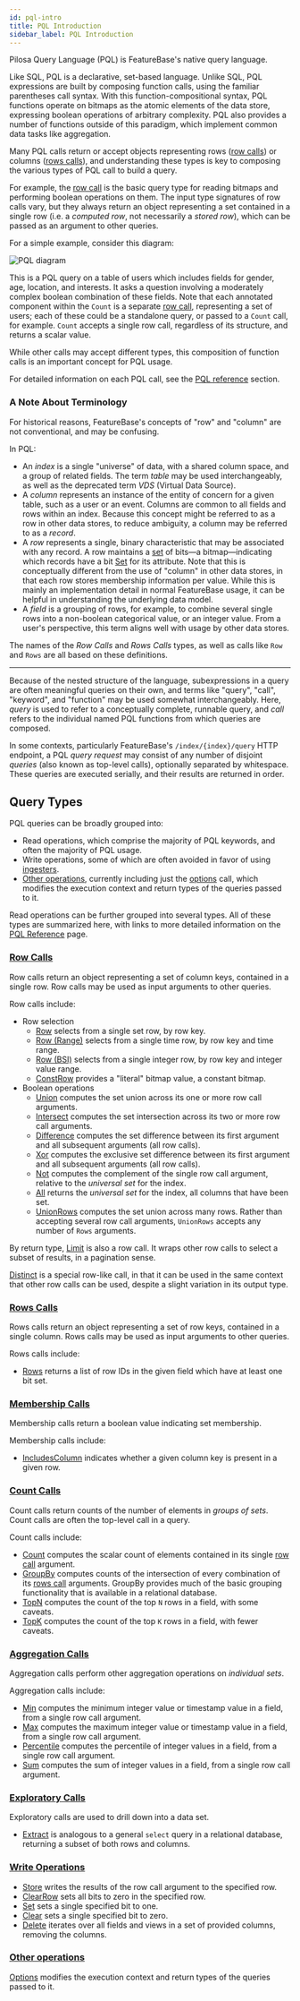 ```yaml
---
id: pql-intro
title: PQL Introduction
sidebar_label: PQL Introduction
---
```


Pilosa Query Language (PQL) is FeatureBase's native query language.

Like SQL, PQL is a declarative, set-based language. Unlike SQL, PQL expressions are built by composing function calls, using the familiar parentheses call syntax. With this function-compositional syntax, PQL functions operate on bitmaps as the atomic elements of the data store, expressing boolean operations of arbitrary complexity. PQL also provides a number of functions outside of this paradigm, which implement common data tasks like aggregation.

Many PQL calls return or accept objects representing rows ([row calls](#row-calls)) or columns ([rows calls](#rows-calls)), and understanding these types is key to composing the various types of PQL call to build a query.

For example, the [row call](#row-calls) is the basic query type for reading bitmaps and performing boolean operations on them. The input type signatures of row calls vary, but they always return an object representing a set contained in a single row (i.e. a *computed row*, not necessarily a *stored row*), which can be passed as an argument to other queries.

For a simple example, consider this diagram:

![PQL diagram](/img/pql-diagram.png)

This is a PQL query on a table of users which includes fields for gender, age, location, and interests. It asks a question involving a moderately complex boolean combination of these fields. Note that each annotated component within the `Count` is a separate [row call](#row-calls), representing a set of users; each of these could be a standalone query, or passed to a `Count` call, for example. `Count` accepts a single row call, regardless of its structure, and returns a scalar value.

While other calls may accept different types, this composition of function calls is an important concept for PQL usage.

For detailed information on each PQL call, see the [PQL reference](/reference/data-querying/pql) section.

### A Note About Terminology

For historical reasons, FeatureBase's concepts of "row" and "column" are not conventional, and may be confusing.

In PQL:

- An *index* is a single "universe" of data, with a shared column space, and a group of related fields. The term *table* may be used interchangeably, as well as the deprecated term *VDS* (Virtual Data Source).
- A *column* represents an instance of the entity of concern for a given table, such as a user or an event. Columns are common to all fields and rows within an index. Because this concept might be referred to as a row in other data stores, to reduce ambiguity, a column may be referred to as a *record*.
- A *row* represents a single, binary characteristic that may be associated with any record. A row maintains a [set](https://en.wikipedia.org/wiki/Set_(mathematics)) of bits—a bitmap—indicating which records have a bit [Set](/reference/data-querying/pql#set) for its attribute. Note that this is conceptually different from the use of "column" in other data stores, in that each row stores membership information per value. While this is mainly an implementation detail in normal FeatureBase usage, it can be helpful in understanding the underlying data model.
- A *field* is a grouping of rows, for example, to combine several single rows into a non-boolean categorical value, or an integer value. From a user's perspective, this term aligns well with usage by other data stores.

The names of the *Row Calls* and *Rows Calls* types, as well as calls like `Row` and `Rows` are all based on these definitions.


----

Because of the nested structure of the language, subexpressions in a query are often meaningful queries on their own, and terms like "query", "call", "keyword", and "function" may be used somewhat interchangeably. Here, *query* is used to refer to a conceptually complete, runnable query, and *call* refers to the individual named PQL functions from which queries are composed.

In some contexts, particularly FeatureBase's `/index/{index}/query` HTTP endpoint, a PQL *query request* may consist of any number of disjoint *queries* (also known as top-level calls), optionally separated by whitespace. These queries are executed serially, and their results are returned in order.


## Query Types

PQL queries can be broadly grouped into:

- Read operations, which comprise the majority of PQL keywords, and often the majority of PQL usage.
- Write operations, some of which are often avoided in favor of using [ingesters](/explanations/ingesters).
- [Other operations](/reference/data-querying/pql#other-operations), currently including just the [options](/reference/data-querying/pql#options) call, which modifies the execution context and return types of the queries passed to it.

Read operations can be further grouped into several types. All of these types are summarized here, with links to more detailed information on the [PQL Reference](/reference/data-querying/pql) page.


### [Row Calls](/reference/data-querying/pql#row-calls-read)

Row calls return an object representing a set of column keys, contained in a single row. Row calls may be used as input arguments to other queries. 

Row calls include:
- Row selection
  - [Row](/reference/data-querying/pql#row) selects from a single set row, by row key.
  - [Row (Range)](/reference/data-querying/pql#row-range) selects from a single time row, by row key and time range.
  - [Row (BSI)](/reference/data-querying/pql#row-bsi) selects from a single integer row, by row key and integer value range.
  - [ConstRow](/reference/data-querying/pql#constrow) provides a "literal" bitmap value, a constant bitmap.
- Boolean operations
  - [Union](/reference/data-querying/pql#union) computes the set union across its one or more row call arguments.
  - [Intersect](/reference/data-querying/pql#intersect) computes the set intersection across its two or more row call arguments.
  - [Difference](/reference/data-querying/pql#difference) computes the set difference between its first argument and all subsequent arguments (all row calls).
  - [Xor](/reference/data-querying/pql#xor) computes the exclusive set difference between its first argument and all subsequent arguments (all row calls).
  - [Not](/reference/data-querying/pql#not) computes the complement of the single row call argument, relative to the *universal set* for the index.
  - [All](/reference/data-querying/pql#all) returns the *universal set* for the index, all columns that have been set.
  - [UnionRows](/reference/data-querying/pql#unionrows) computes the set union across many rows. Rather than accepting several row call arguments, `UnionRows` accepts any number of `Rows` arguments.
  
By return type, [Limit](/reference/data-querying/pql#limit) is also a row call. It wraps other row calls to select a subset of results, in a pagination sense.

[Distinct](/reference/data-querying/pql#distinct) is a special row-like call, in that it can be used in the same context that other row calls can be used, despite a slight variation in its output type.

### [Rows Calls](/reference/data-querying/pql#rows-calls-read)

Rows calls return an object representing a set of row keys, contained in a single column. Rows calls may be used as input arguments to other queries.

Rows calls include:
- [Rows](/reference/data-querying/pql#rows) returns a list of row IDs in the given field which have at least one bit set.

### [Membership Calls](/reference/data-querying/pql#membership-calls-read)

Membership calls return a boolean value indicating set membership.

Membership calls include:
- [IncludesColumn](/reference/data-querying/pql#includescolumn) indicates whether a given column key is present in a given row.

### [Count Calls](/reference/data-querying/pql#count-calls-read)

Count calls return counts of the number of elements in *groups of sets*. Count calls are often the top-level call in a query.

Count calls include:
- [Count](/reference/data-querying/pql#count) computes the scalar count of elements contained in its single [row call](#row-calls) argument.
- [GroupBy](/reference/data-querying/pql#groupby) computes counts of the intersection of every combination of its [rows call](#rows-calls) arguments. GroupBy provides much of the basic grouping functionality that is available in a relational database.
- [TopN](/reference/data-querying/pql#topn) computes the count of the top `N` rows in a field, with some caveats.
- [TopK](/reference/data-querying/pql#topk) computes the count of the top `K` rows in a field, with fewer caveats.

### [Aggregation Calls](/reference/data-querying/pql#aggregation-calls-read)
Aggregation calls perform other aggregation operations on *individual sets*.

Aggregation calls include:
- [Min](/reference/data-querying/pql#min) computes the minimum integer value or timestamp value in a field, from a single row call argument.
- [Max](/reference/data-querying/pql#max) computes the maximum integer value or timestamp value in a field, from a single row call argument.
- [Percentile](/reference/data-querying/pql#percentile) computes the percentile of integer values in a field, from a single row call argument.
- [Sum](/reference/data-querying/pql#sum) computes the sum of integer values in a field, from a single row call argument.

### [Exploratory Calls](/reference/data-querying/pql#exploratory-calls-read)

Exploratory calls are used to drill down into a data set.

- [Extract](/reference/data-querying/pql#extract) is analogous to a general `select` query in a relational database, returning a subset of both rows and columns.

### [Write Operations](/reference/data-querying/pql#write-operations)

- [Store](/reference/data-querying/pql#store) writes the results of the row call argument to the specified row.
- [ClearRow](/reference/data-querying/pql#clearrow) sets all bits to zero in the specified row.
- [Set](/reference/data-querying/pql#set) sets a single specified bit to one.
- [Clear](/reference/data-querying/pql#clear) sets a single specified bit to zero.
- [Delete](/reference/data-querying/pql#delete) iterates over all fields and views in a set of provided columns, removing the columns.
  
### [Other operations](/reference/data-querying/pql#other-operations)

[Options](/reference/data-querying/pql#options) modifies the execution context and return types of the queries passed to it.
